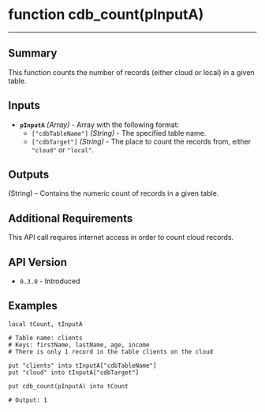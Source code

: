 # function cdb_count(pInputA)
---
## Summary
This function counts the number of records (either cloud or local) in a given table.

## Inputs
* **`pInputA`** *(Array)* - Array with the following format:
	* `["cdbTableName"]` *(String)* - The specified table name.
    * `["cdbTarget"]` *(String)* - The place to count the records from, either `"cloud"` or `"local"`.

## Outputs
(String) – Contains the numeric count of records in a given table.

## Additional Requirements
This API call requires internet access in order to count cloud records.

## API Version
* `0.3.0` - Introduced

## Examples
```
local tCount, tInputA

# Table name: clients
# Keys: firstName, lastName, age, income
# There is only 1 record in the table clients on the cloud

put "clients" into tInputA["cdbTableName"]
put "cloud" into tInputA["cdbTarget"]

put cdb_count(pInputA) into tCount

# Output: 1
```